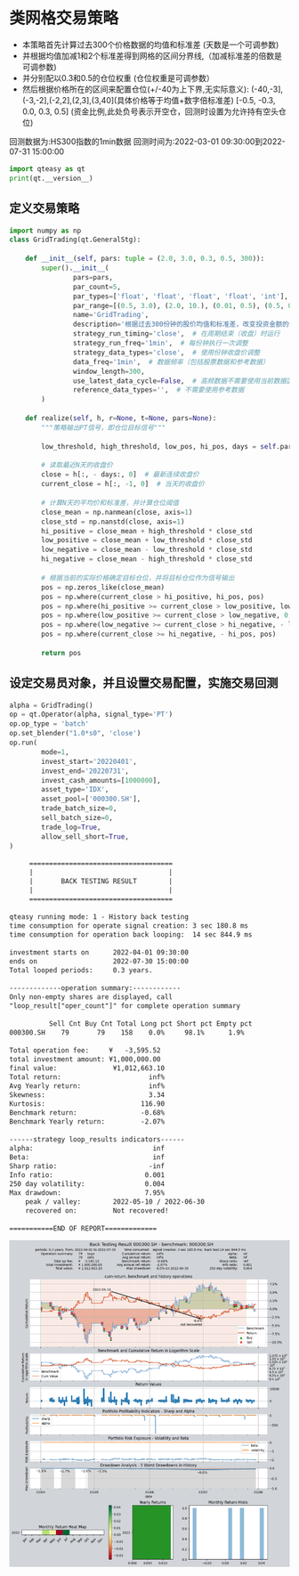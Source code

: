 # 类网格交易策略

- 本策略首先计算过去300个价格数据的均值和标准差 (天数是一个可调参数)
- 并根据均值加减1和2个标准差得到网格的区间分界线,（加减标准差的倍数是可调参数)
- 并分别配以0.3和0.5的仓位权重 (仓位权重是可调参数）
- 然后根据价格所在的区间来配置仓位(+/-40为上下界,无实际意义):
(-40,-3],(-3,-2],(-2,2],(2,3],(3,40](具体价格等于均值+数字倍标准差)
[-0.5, -0.3, 0.0, 0.3, 0.5] (资金比例,此处负号表示开空仓，回测时设置为允许持有空头仓位)

回测数据为:HS300指数的1min数据
回测时间为:2022-03-01 09:30:00到2022-07-31 15:00:00


```python
import qteasy as qt
print(qt.__version__)
```
## 定义交易策略

```python
import numpy as np
class GridTrading(qt.GeneralStg):
    
    def __init__(self, pars: tuple = (2.0, 3.0, 0.3, 0.5, 300)):
        super().__init__(
                pars=pars,
                par_count=5,
                par_types=['float', 'float', 'float', 'float', 'int'],  # 仓位配置的阈值：参数1:低仓位阈值，参数2: 高仓位阈值，参数3：低仓位比例，参数4:高仓位比例，参数5:计算天数
                par_range=[(0.5, 3.0), (2.0, 10.), (0.01, 0.5), (0.5, 0.99), (10, 300)],
                name='GridTrading',
                description='根据过去300份钟的股价均值和标准差，改变投资金额的仓位',
                strategy_run_timing='close',  # 在周期结束（收盘）时运行
                strategy_run_freq='1min',  # 每份钟执行一次调整
                strategy_data_types='close',  # 使用份钟收盘价调整
                data_freq='1min',  # 数据频率（包括股票数据和参考数据）
                window_length=300,
                use_latest_data_cycle=False,  # 高频数据不需要使用当前数据区间
                reference_data_types='',  # 不需要使用参考数据
        )
    
    def realize(self, h, r=None, t=None, pars=None):
        """策略输出PT信号，即仓位目标信号"""

        low_threshold, high_threshold, low_pos, hi_pos, days = self.pars

        # 读取最近N天的收盘价
        close = h[:, - days:, 0]  # 最新连续收盘价
        current_close = h[:, -1, 0]  # 当天的收盘价

        # 计算N天的平均价和标准差，并计算仓位阈值
        close_mean = np.nanmean(close, axis=1)
        close_std = np.nanstd(close, axis=1)
        hi_positive = close_mean + high_threshold * close_std
        low_positive = close_mean + low_threshold * close_std
        low_negative = close_mean - low_threshold * close_std
        hi_negative = close_mean - high_threshold * close_std

        # 根据当前的实际价格确定目标仓位，并将目标仓位作为信号输出
        pos = np.zeros_like(close_mean)
        pos = np.where(current_close > hi_positive, hi_pos, pos)
        pos = np.where(hi_positive >= current_close > low_positive, low_pos, pos)
        pos = np.where(low_positive >= current_close > low_negative, 0, pos)
        pos = np.where(low_negative >= current_close > hi_negative, - low_pos, pos)
        pos = np.where(current_close >= hi_negative, - hi_pos, pos)

        return pos
```
## 设定交易员对象，并且设置交易配置，实施交易回测

```python
alpha = GridTrading()
op = qt.Operator(alpha, signal_type='PT')
op.op_type = 'batch'
op.set_blender("1.0*s0", 'close')
op.run(
        mode=1,
        invest_start='20220401',
        invest_end='20220731',
        invest_cash_amounts=[1000000],
        asset_type='IDX',
        asset_pool=['000300.SH'],
        trade_batch_size=0,
        sell_batch_size=0,
        trade_log=True,
        allow_sell_short=True,
)

```

    
         ====================================
         |                                  |
         |       BACK TESTING RESULT        |
         |                                  |
         ====================================
    
    qteasy running mode: 1 - History back testing
    time consumption for operate signal creation: 3 sec 180.8 ms
    time consumption for operation back looping:  14 sec 844.9 ms
    
    investment starts on      2022-04-01 09:30:00
    ends on                   2022-07-30 15:00:00
    Total looped periods:     0.3 years.
    
    -------------operation summary:------------
    Only non-empty shares are displayed, call 
    "loop_result["oper_count"]" for complete operation summary
    
              Sell Cnt Buy Cnt Total Long pct Short pct Empty pct
    000300.SH    79       79    158    0.0%     98.1%      1.9%   
    
    Total operation fee:     ¥   -3,595.52
    total investment amount: ¥1,000,000.00
    final value:              ¥1,012,663.10
    Total return:                      inf% 
    Avg Yearly return:                 inf%
    Skewness:                          3.34
    Kurtosis:                        116.90
    Benchmark return:                -0.68% 
    Benchmark Yearly return:         -2.07%
    
    ------strategy loop_results indicators------ 
    alpha:                              inf
    Beta:                               inf
    Sharp ratio:                       -inf
    Info ratio:                       0.001
    250 day volatility:               0.004
    Max drawdown:                     7.95% 
        peak / valley:        2022-05-10 / 2022-06-30
        recovered on:         Not recovered!
    
    ===========END OF REPORT=============
    

    
![png](img/output_3_1.png)
    
